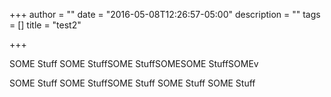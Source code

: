 +++
author = ""
date = "2016-05-08T12:26:57-05:00"
description = ""
tags = []
title = "test2"

+++

SOME Stuff
SOME StuffSOME StuffSOMESOME StuffSOMEv

SOME Stuff
SOME StuffSOME Stuff
SOME Stuff
SOME Stuff
